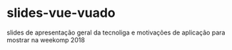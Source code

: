 # slides-vue-vuado
slides de apresentação geral da tecnoliga e motivações de aplicação para mostrar na weekomp 2018
